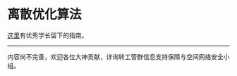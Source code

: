 # 离散优化算法

[这里](https://njuwallspider.github.io/IECourseGuide/%E4%B8%93%E4%B8%9A%E6%A0%B8%E5%BF%83%E8%AF%BE/%E7%A6%BB%E6%95%A3%E4%BC%98%E5%8C%96%E7%AE%97%E6%B3%95/)有优秀学长留下的指南。

---

内容尚不完善，欢迎各位大神贡献，详询转工管群信息支持保障与空间网络安全小组。